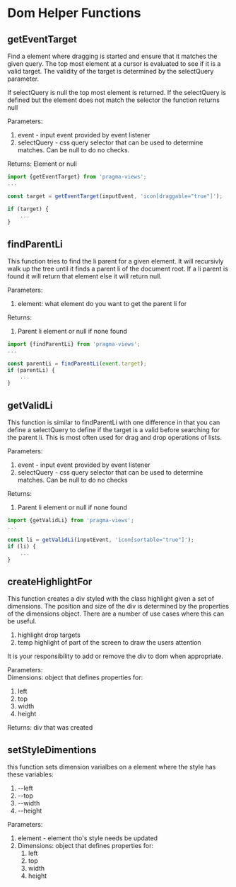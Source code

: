 # Dom Helper Functions

## getEventTarget
Find a element where dragging is started and ensure that it matches the given query.
The top most element at a cursor is evaluated to see if it is a valid target.
The validity of the target is determined by the selectQuery parameter.

If selectQuery is null the top most element is returned.
If the selectQuery is defined but the element does not match the selector the function returns null

Parameters:  
1. event - input event provided by event listener
1. selectQuery - css query selector that can be used to determine matches. Can be null to do no checks.

Returns:
Element or null

```js
import {getEventTarget} from 'pragma-views';
...

const target = getEventTarget(inputEvent, 'icon[draggable="true"]');

if (target) {
    ...
}
```

## findParentLi
This function tries to find the li parent for a given element. It will recursivly walk up the tree until it finds a parent li of the document root.
If a li parent is found it will return that element else it will return null.

Parameters:  

1. element: what element do you want to get the parent li for

Returns:

1. Parent li element or null if none found

```js
import {findParentLi} from 'pragma-views';
...

const parentLi = findParentLi(event.target);
if (parentLi) {
    ...
}
```

## getValidLi
This function is similar to findParentLi with one difference in that you can define a selectQuery to define if the target is a valid before searching for the parent li.
This is most often used for drag and drop operations of lists.

Parameters:  
1. event - input event provided by event listener
1. selectQuery - css query selector that can be used to determine matches. Can be null to do no checks

Returns:

1. Parent li element or null if none found

```js
import {getValidLi} from 'pragma-views';
...

const li = getValidLi(inputEvent, 'icon[sortable="true"]');
if (li) {
    ...
}
```

## createHighlightFor
This function creates a div styled with the class highlight given a set of dimensions.
The position and size of the div is determined by the properties of the dimensions object.
There are a number of use cases where this can be useful.

1. highlight drop targets
1. temp highlight of part of the screen to draw the users attention

It is your responsibility to add or remove the div to dom when appropriate.

Parameters:  
Dimensions: object that defines properties for:

1. left
1. top
1. width
1. height

Returns: div that was created

## setStyleDimentions
this function sets dimension varialbes on a element where the style has these variables:

1. --left
1. --top
1. --width 
1. --height

Parameters:
1. element - element tho's style needs be updated
1. Dimensions: object that defines properties for:
   1. left
   1. top
   1. width
   1. height

